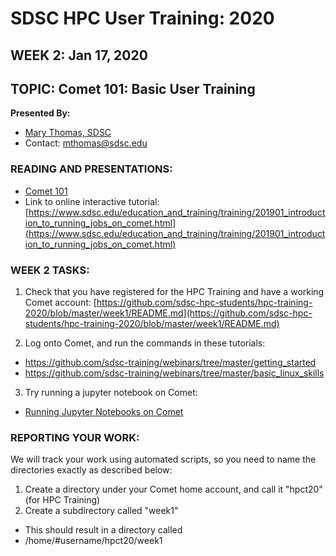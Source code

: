 # SDSC HPC User Training:  2020
## WEEK 2: Jan 17, 2020

## TOPIC:  Comet 101: Basic User Training
**Presented By:** 
* [Mary Thomas, SDSC](https://hpc-students.sdsc.edu/instr_bios/mary_thomas.html)
* Contact: mthomas@sdsc.edu

### READING AND PRESENTATIONS:
* [Comet 101](./Running-Jobs-on-Comet-04-11-2019.pdf)
* Link to online interactive tutorial: 
[https://www.sdsc.edu/education_and_training/training/201901_introduction_to_running_jobs_on_comet.html](https://www.sdsc.edu/education_and_training/training/201901_introduction_to_running_jobs_on_comet.html) 

### WEEK 2 TASKS:
1. Check that you have registered for the HPC Training and have a working Comet account:
[https://github.com/sdsc-hpc-students/hpc-training-2020/blob/master/week1/README.md](https://github.com/sdsc-hpc-students/hpc-training-2020/blob/master/week1/README.md)

2. Log onto Comet, and run the commands in these tutorials:
* https://github.com/sdsc-training/webinars/tree/master/getting_started
* https://github.com/sdsc-training/webinars/tree/master/basic_linux_skills


3. Try running a jupyter notebook on Comet:
* [Running Jupyter Notebooks on Comet](https://github.com/sdsc-hpc-students/hpc-training-2020/blob/master/basic_tutorials/how-to-run-notebooks-on-comet.md)

### REPORTING YOUR WORK:
We will track your work using automated scripts, so you need to name the directories exactly as described below:

1. Create a directory under your Comet home account, and call it "hpct20" (for HPC Training)
2. Create a subdirectory called "week1"
* This should result in a directory called 
*	/home/#username/hpct20/week1

